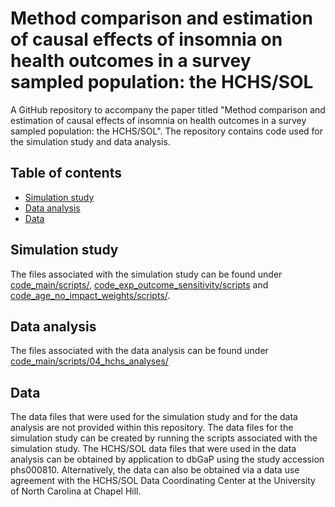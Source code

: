 # Method comparison and estimation of causal effects of insomnia on health outcomes in a survey sampled population: the HCHS/SOL
A GitHub repository to accompany the paper titled "Method comparison and estimation of causal effects of insomnia on health outcomes in a survey sampled population: the HCHS/SOL". The repository contains code used for the simulation study and data analysis.

## Table of contents
* [Simulation study](#navigating-repo)
* [Data analysis](#accessing-app)
* [Data](#data)

## Simulation study
The files associated with the simulation study can be found under [code_main/scripts/](https://github.com/anjashahu/causal_matching_paper/tree/main/code_main/scripts), [code_exp_outcome_sensitivity/scripts](https://github.com/anjashahu/causal_matching_paper/tree/main/code_exp_outcome_sensitivity/scripts) and [code_age_no_impact_weights/scripts/](https://github.com/anjashahu/causal_matching_paper/tree/main/code_age_no_impact_weights/scripts).

## Data analysis
The files associated with the data analysis can be found under [code_main/scripts/04_hchs_analyses/](https://github.com/anjashahu/causal_matching_paper/tree/main/code_main/scripts/04_hchs_analyses)

## Data
The data files that were used for the simulation study and for the data analysis are not provided within this repository. The data files for the simulation study can be created by running the scripts associated with the simulation study. The HCHS/SOL data files that were used in the data analysis can be obtained by application to dbGaP using the study accession phs000810. Alternatively, the data can also be obtained via a data use agreement with the HCHS/SOL Data Coordinating Center at the University of North Carolina at Chapel Hill.
